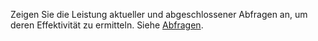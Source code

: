 Zeigen Sie die Leistung aktueller und abgeschlossener Abfragen an, um deren Effektivität zu ermitteln. Siehe [Abfragen](ajr1640280560519.md).
